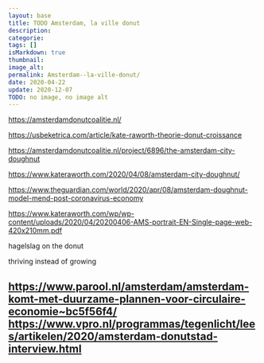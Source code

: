 ```yaml
---
layout: base
title: TODO Amsterdam, la ville donut
description: 
categorie: 
tags: []
isMarkdown: true
thumbnail: 
image_alt: 
permalink: Amsterdam--la-ville-donut/
date: 2020-04-22
update: 2020-12-07
TODO: no image, no image alt
---
```




https://amsterdamdonutcoalitie.nl/

https://usbeketrica.com/article/kate-raworth-theorie-donut-croissance

https://amsterdamdonutcoalitie.nl/project/6896/the-amsterdam-city-doughnut

https://www.kateraworth.com/2020/04/08/amsterdam-city-doughnut/

https://www.theguardian.com/world/2020/apr/08/amsterdam-doughnut-model-mend-post-coronavirus-economy

https://www.kateraworth.com/wp/wp-content/uploads/2020/04/20200406-AMS-portrait-EN-Single-page-web-420x210mm.pdf

hagelslag on the donut

thriving instead of growing

https://www.parool.nl/amsterdam/amsterdam-komt-met-duurzame-plannen-voor-circulaire-economie~bc5f56f4/
https://www.vpro.nl/programmas/tegenlicht/lees/artikelen/2020/amsterdam-donutstad-interview.html
---